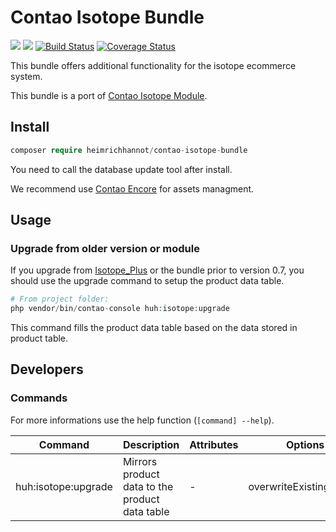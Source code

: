 # Contao Isotope Bundle

[![](https://img.shields.io/packagist/v/heimrichhannot/contao-isotope-bundle.svg)](https://packagist.org/packages/heimrichhannot/contao-isotope-bundle)
[![](https://img.shields.io/packagist/dt/heimrichhannot/contao-isotope-bundle.svg)](https://packagist.org/packages/heimrichhannot/contao-isotope-bundle)
[![Build Status](https://travis-ci.org/heimrichhannot/contao-isotope-bundle.svg?branch=master)](https://travis-ci.org/heimrichhannot/contao-isotope-bundle)
[![Coverage Status](https://coveralls.io/repos/github/heimrichhannot/contao-isotope-bundle/badge.svg?branch=master)](https://coveralls.io/github/heimrichhannot/contao-isotope-bundle?branch=master)

This bundle offers additional functionality for the isotope ecommerce system.

This bundle is a port of [Contao Isotope Module](https://github.com/heimrichhannot/contao-isotope_plus).

## Install 

```php
composer require heimrichhannot/contao-isotope-bundle
```

You need to call the database update tool after install.

We recommend use [Contao Encore](https://github.com/heimrichhannot/contao-encore-bundle) for assets managment.

## Usage

### Upgrade from older version or module

If you upgrade from [Isotope_Plus](https://github.com/heimrichhannot/contao-isotope_plus) or the bundle prior to version 0.7, you should use the upgrade command to setup the product data table.

```php
# From project folder:
php vendor/bin/contao-console huh:isotope:upgrade
```

This command fills the product data table based on the data stored in product table.

## Developers

### Commands

For more informations use the help function (`[command] --help`).

Command | Description | Attributes | Options
--------|-------------|------------|--------
huh:isotope:upgrade | Mirrors product data to the product data table | - | overwriteExistingEntries


